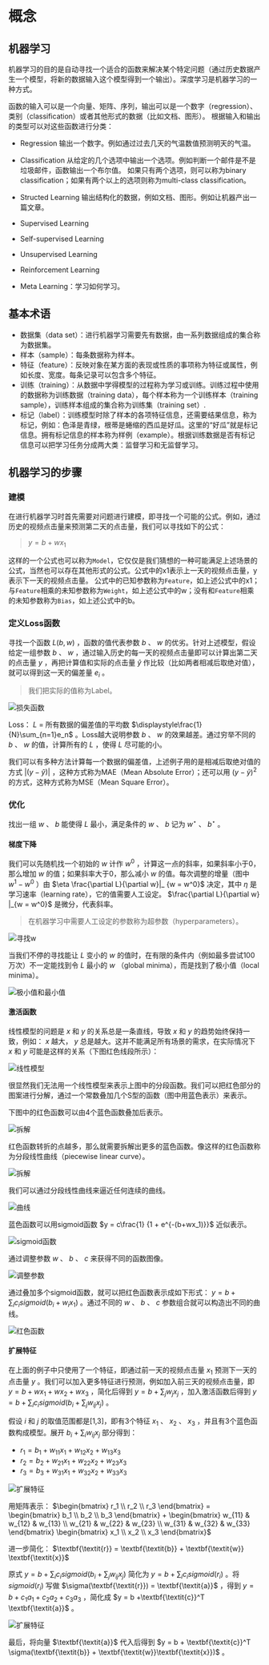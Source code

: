 # 概念

## 机器学习

机器学习的目的是自动寻找一个适合的函数来解决某个特定问题（通过历史数据产生一个模型，将新的数据输入这个模型得到一个输出）。深度学习是机器学习的一种方式。

函数的输入可以是一个向量、矩阵、序列，输出可以是一个数字（regression）、类别（classification）或者其他形式的数据（比如文档、图形）。
根据输入和输出的类型可以对这些函数进行分类：

- Regression
输出一个数字。例如通过过去几天的气温数值预测明天的气温。
- Classification
从给定的几个选项中输出一个选项。例如判断一个邮件是不是垃圾邮件，函数输出一个布尔值。
如果只有两个选项，则可以称为binary classification；如果有两个以上的选项则称为multi-class classification。
- Structed Learning
输出结构化的数据，例如文档、图形。例如让机器产出一篇文章。

- Supervised Learning
- Self-supervised Learning
- Unsupervised Learning
- Reinforcement Learning
- Meta Learning：学习如何学习。

## 基本术语

- 数据集（data set）：进行机器学习需要先有数据，由一系列数据组成的集合称为数据集。
- 样本（sample）：每条数据称为样本。
- 特征（feature）：反映对象在某方面的表现或性质的事项称为特征或属性，例如长度、宽度。每条记录可以包含多个特征。
- 训练（training）：从数据中学得模型的过程称为学习或训练。训练过程中使用的数据称为训练数据（training data），每个样本称为一个训练样本（training sample），训练样本组成的集合称为训练集（training set）.
- 标记（label）：训练模型时除了样本的各项特征信息，还需要结果信息，称为标记，例如：色泽是青绿，根蒂是蜷缩的西瓜是好瓜。这里的“好瓜”就是标记信息。拥有标记信息的样本称为样例（example）。根据训练数据是否有标记信息可以把学习任务分成两大类：监督学习和无监督学习。

## 机器学习的步骤

### 建模

在进行机器学习时首先需要对问题进行建模，即寻找一个可能的公式。例如，通过历史的视频点击量来预测第二天的点击量，我们可以寻找如下的公式：

> $y = b + wx_1$

这样的一个公式也可以称为`Model`，它仅仅是我们猜想的一种可能满足上述场景的公式，当然也可以存在其他形式的公式。公式中的x1表示上一天的视频点击量，y表示下一天的视频点击量。
公式中的已知参数称为`Feature`，如上述公式中的x1；与`Feature`相乘的未知参数称为`Weight`，如上述公式中的w；没有和`Feature`相乘的未知参数称为`Bias`，如上述公式中的b。

### 定义Loss函数

寻找一个函数 $L(b,w)$ ，函数的值代表参数 $b$ 、 $w$ 的优劣。针对上述模型，假设给定一组参数 $b$ 、 $w$ ，通过输入历史的每一天的视频点击量即可以计算出第二天的点击量 $y$ ，再把计算值和实际的点击量 $\hat{y}$ 作比较（比如两者相减后取绝对值），就可以得到这一天的偏差量 $e_i$ 。

> 我们把实际的值称为Label。

![损失函数](resources/loss-function.png)

Loss： $L$ = 所有数据的偏差值的平均数 $\displaystyle\frac{1}{N}\sum_{n=1}e_n$ 。Loss越大说明参数 $b$ 、 $w$ 的效果越差。通过穷举不同的 $b$ 、 $w$ 的值，计算所有的 $L$ ，使得 $L$ 尽可能的小。

我们可以有多种方法计算每一个数据的偏差值，上述例子用的是相减后取绝对值的方式 $|(y-\hat{y})|$ ，这种方式称为MAE（Mean Absolute Error）；还可以用 $(y-\hat{y})^2$ 的方式，这种方式称为MSE（Mean Square Error）。

### 优化

找出一组 $w$ 、 $b$ 能使得 $L$ 最小，满足条件的 $w$ 、 $b$ 记为 $w^\star$ 、 $b^\star$ 。

#### 梯度下降

我们可以先随机找一个初始的 $w$ 计作 $w^0$ ，计算这一点的斜率，如果斜率小于0，那么增加 $w$ 的值；如果斜率大于0，那么减小 $w$ 的值。每次调整的增量（图中 $w^1-w^0$ ）由 $\eta \frac{\partial L}{\partial w}|_ {w = w^0}$ 决定，其中 $\displaystyle\eta$ 是学习速率（learning rate），它的值需要人工设定。 $\frac{\partial L}{\partial w} |_{w = w^0}$ 是微分，代表斜率。

> 在机器学习中需要人工设定的参数称为超参数（hyperparameters）。

![寻找w](resources/2024-03-15-16-09-19.png)

当我们不停的寻找能让 $L$ 变小的 $w$ 的值时，在有限的条件内（例如最多尝试100万次）不一定能找到令 $L$ 最小的 $w$ （global minima），而是找到了极小值（local minima）。

![极小值和最小值](resources/2024-03-15-17-16-27.png)

#### 激活函数

线性模型的问题是 $x$ 和 $y$ 的关系总是一条直线，导致 $x$ 和 $y$ 的趋势始终保持一致，例如： $x$ 越大， $y$ 总是越大。这并不能满足所有场景的需求，在实际情况下 $x$ 和 $y$ 可能是这样的关系（下图红色线段所示）：

![线性模型](resources/2024-03-15-23-30-56.png)

很显然我们无法用一个线性模型来表示上图中的分段函数。我们可以把红色部分的图案进行分解，通过一个常数叠加几个S型的函数（图中用蓝色表示）来表示。

下图中的红色函数可以由4个蓝色函数叠加后表示。

![拆解](resources/2024-03-15-23-47-46.png)

红色函数转折的点越多，那么就需要拆解出更多的蓝色函数。像这样的红色函数称为分段线性曲线（piecewise linear curve）。

![拆解](resources/2024-03-16-00-09-22.png)

我们可以通过分段线性曲线来逼近任何连续的曲线。

![曲线](resources/2024-03-16-00-13-45.png)

蓝色函数可以用sigmoid函数 $y = c\frac{1} {1 + e^{-(b+wx_1)}}$ 近似表示。

![sigmoid函数](resources/2024-03-16-10-35-17.png)

通过调整参数 $w$ 、 $b$ 、 $c$ 来获得不同的函数图像。

![调整参数](resources/2024-03-16-11-02-21.png)

通过叠加多个sigmoid函数，就可以把红色函数表示成如下形式： $\displaystyle y = b + \sum_{i}c_i sigmoid(b_i + w_i x_1)$ 。通过不同的 $w$ 、 $b$ 、 $c$ 参数组合就可以构造出不同的曲线。

![红色函数](resources/2024-03-16-11-18-37.png)

#### 扩展特征

在上面的例子中只使用了一个特征，即通过前一天的视频点击量 $x_1$ 预测下一天的点击量 $y$ 。我们可以加入更多特征进行预测，例如加入前三天的视频点击量，即 $y = b + wx_1 + wx_2 + wx_3$ ，简化后得到 $\displaystyle y = b + \sum_{j}w_j x_j$ ，加入激活函数后得到 $\displaystyle y = b + \sum_{i}c_i sigmoid(b_i + \sum_{j}w_{ij} x_j)$ 。

假设 $i$ 和 $j$ 的取值范围都是[1,3]，即有3个特征 $x_1$ 、 $x_2$ 、 $x_3$ ，并且有3个蓝色函数构成模型。展开 $\displaystyle b_i+\sum_{i} w_{ij} x_j$ 部分得到：

- $r_1 = b_1 + w_{11}x_1 + w_{12}x_2 + w_{13}x_3$
- $r_2 = b_2 + w_{21}x_1 + w_{22}x_2 + w_{23}x_3$
- $r_3 = b_3 + w_{31}x_1 + w_{32}x_2 + w_{33}x_3$

![扩展特征](resources/2024-03-16-14-58-55.png)

用矩阵表示：
$\begin{bmatrix}
    r_1 \\
    r_2 \\
    r_3
\end{bmatrix} = \begin{bmatrix}
    b_1 \\
    b_2 \\
    b_3
\end{bmatrix} + \begin{bmatrix}
    w_{11} & w_{12} & w_{13} \\
    w_{21} & w_{22} & w_{23} \\
    w_{31} & w_{32} & w_{33}
\end{bmatrix} \begin{bmatrix}
    x_1 \\
    x_2 \\
    x_3
\end{bmatrix}$

进一步简化： $\textbf{\textit{r}} = \textbf{\textit{b}} + \textbf{\textit{w}} \textbf{\textit{x}}$ 

原式 $\displaystyle y = b + \sum_{i}c_i sigmoid(b_i + \sum_{j}w_{ij} x_j)$ 简化为 $\displaystyle y = b + \sum_{i}c_i sigmoid(r_i)$ 。将 $sigmoid(r_i)$ 写做 $\sigma(\textbf{\textit{r}}) = \textbf{\textit{a}}$ ，得到 $y = b + c_1a_1 + c_2a_2 + c_3a_3$ ，简化成 $y = b +\textbf{\textit{c}}^T \textbf{\textit{a}}$ 。

![扩展特征](resources/2024-03-16-19-26-26.png)

最后，将向量 $\textbf{\textit{a}}$ 代入后得到 $y = b + \textbf{\textit{c}}^T \sigma(\textbf{\textit{b}} + \textbf{\textit{w}}\textbf{\textit{x}})$ 。
